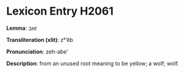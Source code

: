 # Lexicon Entry H2061

**Lemma**: זְאֵב

**Transliteration (xlit)**: zᵉʼêb

**Pronunciation**: zeh-abe'

**Description**:
from an unused root meaning to be yellow; a wolf; wolf.
